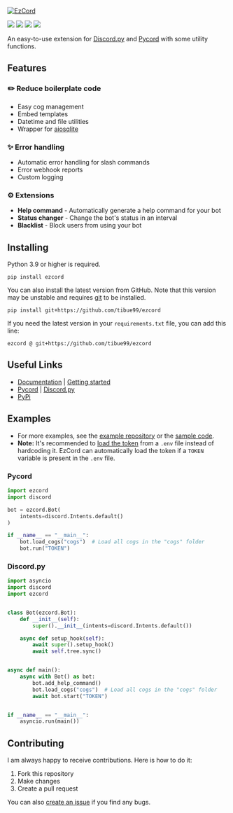 [![EzCord](/docs/_static/ezcord.png)](https://github.com/tibue99/ezcord)

[![](https://img.shields.io/discord/1010915072694046794?label=discord&style=for-the-badge&logo=discord&color=5865F2&logoColor=white)](https://discord.gg/zfvbjTEzv6)
[![](https://img.shields.io/pypi/v/ezcord.svg?style=for-the-badge&logo=pypi&color=yellow&logoColor=white)](https://pypi.org/project/ezcord/)
[![](https://img.shields.io/pypi/l/ezcord?style=for-the-badge)](https://github.com/tibue99/ezcord/blob/main/LICENSE)
[![](https://aschey.tech/tokei/github/tibue99/ezcord?style=for-the-badge)](https://github.com/tibue99/ezcord)

An easy-to-use extension for [Discord.py](https://github.com/Rapptz/discord.py)
and [Pycord](https://github.com/Pycord-Development/pycord) with some utility functions.

## Features
### ✏️ Reduce boilerplate code
- Easy cog management
- Embed templates
- Datetime and file utilities
- Wrapper for [aiosqlite](https://github.com/omnilib/aiosqlite)

### ✨ Error handling
- Automatic error handling for slash commands
- Error webhook reports
- Custom logging

### ⚙️ Extensions
- **Help command** - Automatically generate a help command for your bot
- **Status changer** - Change the bot's status in an interval
- **Blacklist** - Block users from using your bot

## Installing
Python 3.9 or higher is required.
```
pip install ezcord
```
You can also install the latest version from GitHub. Note that this version may be unstable
and requires [git](https://git-scm.com/downloads) to be installed.
```
pip install git+https://github.com/tibue99/ezcord
```
If you need the latest version in your `requirements.txt` file, you can add this line:
```
ezcord @ git+https://github.com/tibue99/ezcord
```

## Useful Links
- [Documentation](https://ezcord.readthedocs.io/) | [Getting started](https://ezcord.readthedocs.io/en/latest/pages/getting_started.html)
- [Pycord](https://docs.pycord.dev/) | [Discord.py](https://discordpy.readthedocs.io/en/stable/)
- [PyPi](https://pypi.org/project/ezcord/)

## Examples
- For more examples, see the [example repository](https://github.com/tibue99/ezcord_template)
or the [sample code](https://ezcord.readthedocs.io/en/latest/examples/examples.html).
- **Note:** It's recommended to [load the token](https://guide.pycord.dev/getting-started/creating-your-first-bot#protecting-tokens) from a `.env` file instead of hardcoding it.
EzCord can automatically load the token if a `TOKEN` variable is present in the `.env` file.

### Pycord
```py
import ezcord
import discord

bot = ezcord.Bot(
    intents=discord.Intents.default()
)

if __name__ == "__main__":
    bot.load_cogs("cogs")  # Load all cogs in the "cogs" folder
    bot.run("TOKEN")
```

### Discord.py
```py
import asyncio
import discord
import ezcord


class Bot(ezcord.Bot):
    def __init__(self):
        super().__init__(intents=discord.Intents.default())

    async def setup_hook(self):
        await super().setup_hook()
        await self.tree.sync()


async def main():
    async with Bot() as bot:
        bot.add_help_command()
        bot.load_cogs("cogs")  # Load all cogs in the "cogs" folder
        await bot.start("TOKEN")


if __name__ == "__main__":
    asyncio.run(main())
```

## Contributing
I am always happy to receive contributions. Here is how to do it:
1. Fork this repository
2. Make changes
3. Create a pull request

You can also [create an issue](https://github.com/tibue99/ezcord/issues/new) if you find any bugs.

